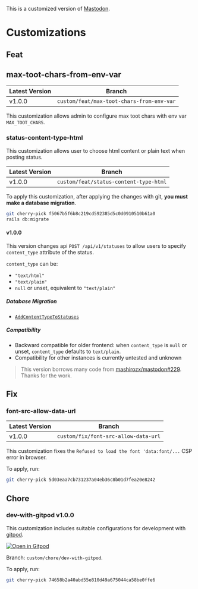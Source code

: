 This is a customized version of [Mastodon](https://github.com/mastodon/mastodon).

# Customizations

## Feat

## max-toot-chars-from-env-var

| Latest Version | Branch                                    |
| -------------- | ----------------------------------------- |
| v1.0.0         | `custom/feat/max-toot-chars-from-env-var` |

This customization allows admin to configure max toot chars
with env var `MAX_TOOT_CHARS`.

### status-content-type-html

This customization allows user to choose html content or plain text when posting status.

| Latest Version | Branch                                 |
| -------------- | -------------------------------------- |
| v1.0.0         | `custom/feat/status-content-type-html` |

To apply this customization, after applying the changes with git,
**you must make a database migration**.

```sh
git cherry-pick f5067b5f6b8c219cd592385d5c0d0910510b61a0
rails db:migrate
```

#### v1.0.0

This version changes api `POST /api/v1/statuses`
to allow users to specify `content_type` attribute of the status.

`content_type` can be:

- `"text/html"`
- `"text/plain"`
- `null` or unset, equivalent to `"text/plain"`

##### Database Migration

- [`AddContentTypeToStatuses`](db/migrate/20211210194200_add_content_type_to_statuses.rb)

##### Compatibility

- Backward compatible for older frontend: when `content_type` is `null` or unset, `content_type` defaults to `text/plain`.
- Compatibility for other instances is currently untested and unknown

> This version borrows many code from [mashirozx/mastodon#229](https://github.com/mashirozx/mastodon/pull/229). Thanks for the work.

## Fix

### font-src-allow-data-url

| Latest Version | Branch                               |
| -------------- | ------------------------------------ |
| v1.0.0         | `custom/fix/font-src-allow-data-url` |

This customization fixes the `Refused to load the font 'data:font/...` CSP error in browser.

To apply, run:

```sh
git cherry-pick 5d03eaa7cb731237a04eb36c8b01d7fea20e8242
```

## Chore

### dev-with-gitpod v1.0.0

This customization includes suitable configurations for development with [gitpod](https://gitpod.io/).

[![Open in Gitpod](https://gitpod.io/button/open-in-gitpod.svg)](https://gitpod.io/#https://github.com/EqualMa/mastodon/tree/custom/stable)

Branch: `custom/chore/dev-with-gitpod`.

To apply, run:

```sh
git cherry-pick 74658b2a40abd55e810d49a675044ca58be0ffe6
```
